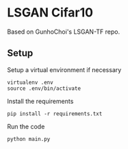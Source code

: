 # LSGAN Cifar10
Based on GunhoChoi's LSGAN-TF repo. 
## Setup
Setup a virtual environment if necessary
```
virtualenv .env
source .env/bin/activate
```
Install the requirements
```
pip install -r requirements.txt
```
Run the code
```
python main.py
```
